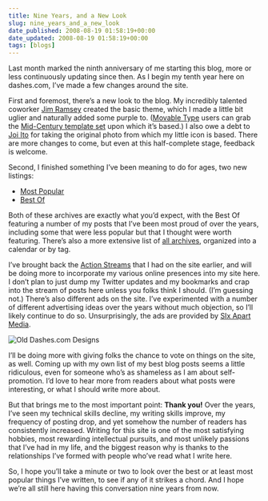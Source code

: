 ```yaml
---
title: Nine Years, and a New Look
slug: nine_years_and_a_new_look
date_published: 2008-08-19 01:58:19+00:00
date_updated: 2008-08-19 01:58:19+00:00
tags: [blogs]
---
```

Last month marked the ninth anniversary of me starting this blog, more or less continuously updating since then. As I begin my tenth year here on dashes.com, I’ve made a few changes around the site.

First and foremost, there’s a new look to the blog. My incredibly talented coworker [Jim Ramsey](http://www.jimramsey.net/) created the basic theme, which I made a little bit uglier and naturally added some purple to. ([Movable Type](http://www.movabletype.com/) users can grab the [Mid-Century template set](http://www.movabletype.org/2008/08/another_hallmark_design_for_movable_type.html) upon which it’s based.) I also owe a debt to [Joi Ito](http://joi.ito.com/) for taking the original photo from which my little icon is based. There are more changes to come, but even at this half-complete stage, feedback is welcome.

Second, I finished something I’ve been meaning to do for ages, two new listings:

- [Most Popular](/tags/Most%20Popular/)
- [Best Of](/tags/Best%20Of)

Both of these archives are exactly what you’d expect, with the Best Of featuring a number of my posts that I’ve been most proud of over the years, including some that were less popular but that I thought were worth featuring. There’s also a more extensive list of [all archives](/posts/), organized into a calendar or by tag.

I’ve brought back the [Action Streams](http://www.movabletype.org/2008/01/building_action_streams.html) that I had on the site earlier, and will be doing more to incorporate my various online presences into my site here. I don’t plan to just dump my Twitter updates and my bookmarks and crap into the stream of posts here unless you folks think I should. (I’m guessing not.) There’s also different ads on the site. I’ve experimented with a number of different advertising ideas over the years without much objection, so I’ll likely continue to do so. Unsurprisingly, the ads are provided by [SIx Apart Media](http://www.sixapart.com/advertising/).

![Old Dashes.com Designs](/images/dashes-designs-retro.png)

I’ll be doing more with giving folks the chance to vote on things on the site, as well. Coming up with my own list of my best blog posts seems a little ridiculous, even for someone who’s as shameless as I am about self-promotion. I’d love to hear more from readers about what posts were interesting, or what I should write more about.

But that brings me to the most important point: **Thank you!** Over the years, I’ve seen my technical skills decline, my writing skills improve, my frequency of posting drop, and yet somehow the number of readers has consistently increased. Writing for this site is one of the most satisfying hobbies, most rewarding intellectual pursuits, and most unlikely passions that I’ve had in my life, and the biggest reason why is thanks to the relationships I’ve formed with people who’ve read what I write here.

So, I hope you’ll take a minute or two to look over the best or at least most popular things I’ve written, to see if any of it strikes a chord. And I hope we’re all still here having this conversation nine years from now.
